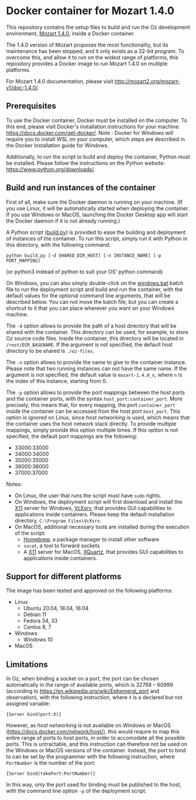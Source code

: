 # Docker container for Mozart 1.4.0

This repository contains the setup files to build and run
the Oz development environment, [Mozart 1.4.0](http://mozart2.org/mozart-v1/),
inside a Docker container.

The 1.4.0 version of Mozart proposes the most functionality,
but its maintenance has been stopped,
and it only exists as a 32-bit program.
To overcome this, and allow it to run on the widest range of platforms,
this repository provides a Docker image to run Mozart 1.4.0 on multiple platforms.

For Mozart 1.4.0 documentation, please visit
http://mozart2.org/mozart-v1/doc-1.4.0/.

## Prerequisites

To use the Docker container, Docker must be installed on the computer.
To this end, please visit Docker's installation instructions for your machine:
https://docs.docker.com/get-docker/. Note : Docker for Windows will require you to install WSL on your computer, which steps are described in the Docker installation guide for Windows.

Additionally, to run the script to build and deploy the container,
Python must be installed.
Please follow the instructions on the Python website:
https://www.python.org/downloads/.

## Build and run instances of the container

First of all, make sure the Docker daemon is running on your machine.
(If you use Linux, it will be automatically started when deploying the container. If you use Windows or MacOS, launching the Docker Desktop app will start the Docker daemon if it is not already running.)

A Python script ([build.py](./build.py)) is provided to ease the building and deployment of instances of the container.
To run this script, simply run it with Python in this directory, with the following command:
```shell
python build.py [-d SHARED_DIR_HOST] [-n INSTANCE_NAME] [-p PORT_MAPPING]
```
(or python3 instead of python to suit your OS' python command)

On Windows, you can also simply double-click on the [windows.bat](./windows.bat)
batch file to run the deployment script and build and run the container,
with the default values for the optional command line arguments,
that will be described below.
You can not move the batch file, but you can create a shortcut to it
that you can place wherever you want on your Windows machine.

The `-d` option allows to provide the path of a host directory
that will be shared with the container.
This directory can be used, for example, to store Oz source code files.
Inside the container, this directory will be located in `/root/DIR_BASENAME`.
If the argument is not specified, the default host directory to be shared is
`./oz-files`.

The `-n` option allows to provide the name to give to the container instance.
Please note that two running instances can not have the same name.
If the argument is not specified, the default value is `mozart-1.4.0_n`,
where `n` is the index of this instance, starting from 0.

The `-p` option allows to provide the port mappings between the host ports
and the container ports, with the syntax `host_port:container_port`.
More precisely, this means that, for every mapping,
the port `container_port` inside the container can be accessed from
the host port `host_port`.
This option is ignored on Linux, since *host networking* is used,
which means that the container uses the host network stack directly.
To provide multiple mappings, simply provide this option multiple times.
If this option is not specified, the default port mappings are
the following:
- 33000:33000
- 34000:34000
- 35000:35000
- 36000:36000
- 37000:37000

Notes:
- On Linux, the user that runs the script must have `sudo` rights.
- On Windows, the deployment script will first download and install the
[X11](https://en.wikipedia.org/wiki/X_Window_System) server for Windows,
[VcXsrv](https://sourceforge.net/projects/vcxsrv/),
that provides GUI capabilities to applications inside containers.
Please keep the default installation directory,
`C:\Program Files\VcXsrv`.
- On MacOS, additional necessary tools are installed during the execution of the script:
    - [Homebrew](https://brew.sh/index_fr), a package manager to install other software
    - `socat`, a tool to forward sockets
    - A [X11](https://en.wikipedia.org/wiki/X_Window_System) server for MacOS,
    [XQuartz](https://www.xquartz.org/),
    that provides GUI capabilities to applications inside containers.

## Support for different platforms

The image has been tested and approved on the following platforms:
- Linux
    - Ubuntu 20.04, 18.04, 16.04
    - Debian 11
    - Fedora 34, 33
    - Centos 8, 7
- Windows
    - Windows 10
- MacOS


## Limitations

In Oz, when binding a socket on a port, the port can be chosen automatically in the range of available ports,
which is 32768 – 60999 (according to https://en.wikipedia.org/wiki/Ephemeral_port
and observation), with the following instruction, where `X` is a declared but not assigned variable:
```oz
{Server bind(port:X)}
```

However, as *host networking* is not available on Windows or MacOS
(https://docs.docker.com/network/host/), this would require to map this entire
range of ports to host ports, in order to accomodate all the possible ports.
This is untractable, and this instruction can therefore not be used on the
Windows or MacOS versions of the container.
Instead, the port to bind to can be set by the programmer with the following
instruction, where `PortNumber` is the number of the port:
```oz
{Server bind(takePort:PortNumber)}
```

In this way, only the port used for binding must be published to the host,
with the command line option `-p` of the deployment script.
